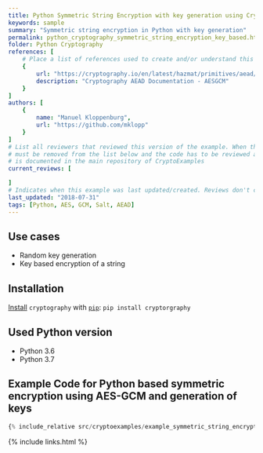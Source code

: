 ```yaml
---
title: Python Symmetric String Encryption with key generation using Cryptography
keywords: sample
summary: "Symmetric string encryption in Python with key generation"
permalink: python_cryptography_symmetric_string_encryption_key_based.html
folder: Python Cryptography
references: [
    # Place a list of references used to create and/or understand this example.
    {
        url: "https://cryptography.io/en/latest/hazmat/primitives/aead/#cryptography.hazmat.primitives.ciphers.aead.AESGCM",
        description: "Cryptography AEAD Documentation - AESGCM"
    }
]
authors: [
    {
        name: "Manuel Kloppenburg",
        url: "https://github.com/mklopp"
    }
]
# List all reviewers that reviewed this version of the example. When the example is updated all old reviews
# must be removed from the list below and the code has to be reviewed again. The complete review process
# is documented in the main repository of CryptoExamples
current_reviews: [

]
# Indicates when this example was last updated/created. Reviews don't change this.
last_updated: "2018-07-31"
tags: [Python, AES, GCM, Salt, AEAD]
---
```


## Use cases

- Random key generation
- Key based encryption of a string

## Installation

[Install](https://cryptography.io/en/latest/installation/) `cryptography` with [`pip`](https://packaging.python.org/tutorials/installing-packages/): `pip install cryptorgraphy`

## Used Python version

- Python 3.6
- Python 3.7

## Example Code for Python based symmetric encryption using AES-GCM and generation of keys

```python
{% include_relative src/cryptoexamples/example_symmetric_string_encryption_password_based.py %}
```



{% include links.html %}
